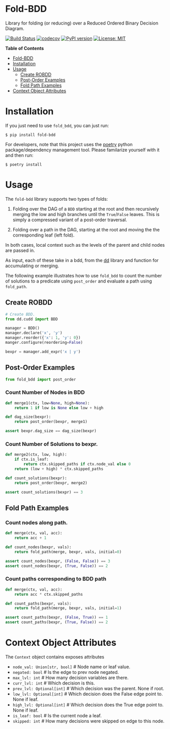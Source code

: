 # Fold-BDD
Library for folding (or reducing) over a Reduced Ordered Binary Decision Diagram.

[![Build Status](https://cloud.drone.io/api/badges/mvcisback/fold-bdd/status.svg)](https://cloud.drone.io/mvcisback/fold-bdd)
[![codecov](https://codecov.io/gh/mvcisback/fold-bdd/branch/master/graph/badge.svg)](https://codecov.io/gh/mvcisback/fold-bdd)
[![PyPI version](https://badge.fury.io/py/fold-bdd.svg)](https://badge.fury.io/py/fold-bdd)
[![License: MIT](https://img.shields.io/badge/License-MIT-yellow.svg)](https://opensource.org/licenses/MIT)

<!-- markdown-toc start - Don't edit this section. Run M-x markdown-toc-refresh-toc -->
**Table of Contents**

- [Fold-BDD](#fold-bdd)
- [Installation](#installation)
- [Usage](#usage)
    - [Create ROBDD](#create-robdd)
    - [Post-Order Examples](#post-order-examples)
    - [Fold Path Examples](#fold-path-examples)
- [Context Object Attributes](#context-object-attributes)

<!-- markdown-toc end -->


# Installation

If you just need to use `fold_bdd`, you can just run:

`$ pip install fold-bdd`

For developers, note that this project uses the
[poetry](https://poetry.eustace.io/) python package/dependency
management tool. Please familarize yourself with it and then
run:

`$ poetry install`

# Usage

The `fold-bdd` library supports two types of folds:

1. Folding over the DAG of a `BDD` starting at the root and then
   recursively merging the low and high branches until the
   `True`/`False` leaves. This is simply a compressed variant
   of a post-order traversal.

2. Folding over a path in the DAG, starting at the root and moving the
   the corresponding leaf (left fold).

In both cases, local context such as the levels of the parent and
child nodes are passed in.

As input, each of these take in a bdd, from the
[dd](https://github.com/tulip-control/dd) library and function for
accumulating or merging. 

The following example illustrates how to use `fold_bdd` to count the
number of solutions to a predicate using `post_order` and evaluate a
path using `fold_path`.

## Create ROBDD
```python
# Create BDD.
from dd.cudd import BDD

manager = BDD()
manager.declare('x', 'y')
manager.reorder({'x': 1, 'y': 0})
manger.configure(reordering=False)

bexpr = manager.add_expr('x | y')
```

## Post-Order Examples

```python
from fold_bdd import post_order
```

### Count Number of Nodes in BDD

```python
def merge1(ctx, low=None, high=None):
    return 1 if low is None else low + high

def dag_size(bexpr):
    return post_order(bexpr, merge1)

assert bexpr.dag_size == dag_size(bexpr)
```

### Count Number of Solutions to bexpr.
```python
def merge2(ctx, low, high):
    if ctx.is_leaf:
        return ctx.skipped_paths if ctx.node_val else 0
    return (low + high) * ctx.skipped_paths

def count_solutions(bexpr):
    return post_order(bexpr, merge2)

assert count_solutions(bexpr) == 3
```

## Fold Path Examples

### Count nodes along path.

```python
def merge(ctx, val, acc):
    return acc + 1

def count_nodes(bexpr, vals):
    return fold_path(merge, bexpr, vals, initial=0)

assert count_nodes(bexpr, (False, False)) == 3
assert count_nodes(bexpr, (True, False)) == 2
```

### Count paths corresponding to BDD path

```python
def merge(ctx, val, acc):
    return acc * ctx.skipped_paths

def count_paths(bexpr, vals):
    return fold_path(merge, bexpr, vals, initial=1)

assert count_paths(bexpr, (False, True)) == 1
assert count_paths(bexpr, (True, False)) == 2
```

# Context Object Attributes

The `Context` object contains exposes attributes

- `node_val: Union[str, bool]`  # Node name or leaf value.
- `negated: bool`  # Is the edge to prev node negated.
- `max_lvl: int`  # How many decision variables are there. 
- `curr_lvl: int`  # Which decision is this.
- `prev_lvl: Optional[int]`  # Which decision was the parent. None if root.
- `low_lvl: Optional[int]`  # Which decision does the False edge point to. None if leaf.
- `high_lvl: Optional[int]`  # Which decision does the True edge point to. None if leaf.
- `is_leaf: bool`  # Is the current node a leaf.
- `skipped: int`  # How many decisions were skipped on edge to this node.
